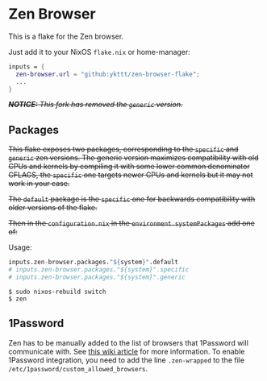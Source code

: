 # Zen Browser

This is a flake for the Zen browser.

Just add it to your NixOS `flake.nix` or home-manager:

```nix
inputs = {
  zen-browser.url = "github:ykttt/zen-browser-flake";
  ...
}
```

~~***NOTICE:*** *This fork has removed the `generic` version.*~~

## Packages

~~This flake exposes two packages, corresponding to the `specific` and `generic` zen versions.
The generic version maximizes compatibility with old CPUs and kernels by compiling it with some
lower common denominator CFLAGS, the `specific` one targets newer CPUs and kernels but it may not
work in your case.~~

~~The `default` package is the `specific` one for backwards compatibility with older versions of the flake.~~

~~Then in the `configuration.nix` in the `environment.systemPackages` add one of:~~

Usage:

```nix
inputs.zen-browser.packages."${system}".default
# inputs.zen-browser.packages."${system}".specific
# inputs.zen-browser.packages."${system}".generic
```

```shell
$ sudo nixos-rebuild switch
$ zen
```

## 1Password

Zen has to be manually added to the list of browsers that 1Password will communicate with. See [this wiki article](https://nixos.wiki/wiki/1Password) for more information. To enable 1Password integration, you need to add the line `.zen-wrapped` to the file `/etc/1password/custom_allowed_browsers`.
